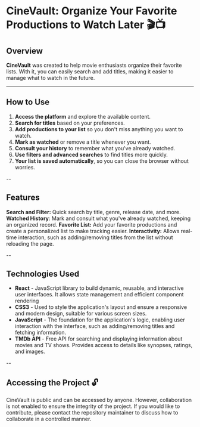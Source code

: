 # CineVault: Organize Your Favorite Productions to Watch Later 🎬📺

## Overview
**CineVault** was created to help movie enthusiasts organize their favorite lists. With it, you can easily search and add titles, making it easier to manage what to watch in the future.

---

## How to Use

1. **Access the platform** and explore the available content.
2. **Search for titles** based on your preferences.
3. **Add productions to your list** so you don't miss anything you want to watch.
4. **Mark as watched** or remove a title whenever you want.
5. **Consult your history** to remember what you've already watched.
6. **Use filters and advanced searches** to find titles more quickly.
7. **Your list is saved automatically**, so you can close the browser without worries.

--

## Features
**Search and Filter:** Quick search by title, genre, release date, and more.
**Watched History**: Mark and consult what you've already watched, keeping an organized record.
**Favorite List:** Add your favorite productions and create a personalized list to make tracking easier.
**Interactivity:** Allows real-time interaction, such as adding/removing titles from the list without reloading the page.

--

## Technologies Used
- **React** - JavaScript library to build dynamic, reusable, and interactive user interfaces. It allows state management and efficient component rendering
- **CSS3** - Used to style the application's layout and ensure a responsive and modern design, suitable for various screen sizes.
- **JavaScript** - The foundation for the application's logic, enabling user interaction with the interface, such as adding/removing titles and fetching information.
- **TMDb API** - Free API for searching and displaying information about movies and TV shows. Provides access to details like synopses, ratings, and images.

--

## Accessing the Project 🔓
CineVault is public and can be accessed by anyone. However, collaboration is not enabled to ensure the integrity of the project. If you would like to contribute, please contact the repository maintainer to discuss how to collaborate in a controlled manner.
